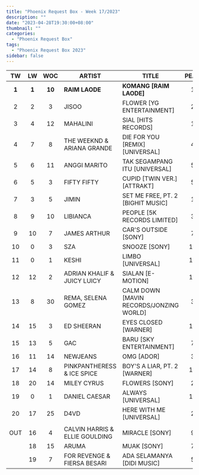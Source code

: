 ```yaml
---
title: "Phoenix Request Box - Week 17/2023"
description: ""
date: "2023-04-28T19:30:00+08:00"
thumbnail: ""
categories:
  - "Phoenix Request Box"
tags:
  - "Phoenix Request Box 2023"
sidebar: false
---
```

<!--more-->
|TW|LW|WOC|ARTIST|TITLE|PEAK|PTW|PLW|MOVE|TLW|TOTAL|
|:----:|:----:|:----:|----|----|:----:|:----:|:----:|:----:|:----:|:----:|
|**1**|**1**|**10**|**RAIM LAODE**|**KOMANG [RAIM LAODE]**|1|**1830**|1830|0|13029|14859|
|2|2|3|JISOO|FLOWER [YG ENTERTAINMENT]|2|1393|1760|-367|3185|4578|
|3|4|12|MAHALINI|SIAL [HITS RECORDS]|1|1368|1528|-160|21101|22469|
|4|7|8|THE WEEKND & ARIANA GRANDE|DIE FOR YOU [REMIX] [UNIVERSAL]|4|991|898|93|5811|6802|
|5|6|11|ANGGI MARITO|TAK SEGAMPANG ITU [UNIVERSAL]|5|969|949|20|6018|6987|
|6|5|3|FIFTY FIFTY|CUPID [TWIN VER.] [ATTRAKT]|5|966|1187|-221|1733|2699|
|7|3|5|JIMIN|SET ME FREE, PT. 2 [BIGHIT MUSIC]|1|860|1580|-720|5775|6635|
|8|9|10|LIBIANCA|PEOPLE [5K RECORDS LIMITED]|3|640|720|-80|7780|8420|
|9|10|7|JAMES ARTHUR|CAR'S OUTSIDE [SONY]|7|637|620|17|3260|3897|
|10|0|3|SZA|SNOOZE [SONY]|10|580|0|580|1120|1700|
|11|0|1|KESHI|LIMBO [UNIVERSAL]|11|554|0|554|0|554|
|12|12|2|ADRIAN KHALIF & JUICY LUICY|SIALAN [E-MOTION]|12|520|500|20|500|1020|
|13|8|30|REMA, SELENA GOMEZ|CALM DOWN [MAVIN RECORDS/JONZING WORLD]|3|494|757|-263|12540|13034|
|14|15|3|ED SHEERAN|EYES CLOSED [WARNER]|14|484|460|24|920|1404|
|15|13|5|GAC|BARU [SKY ENTERTAINMENT]|7|480|480|0|2040|2520|
|16|11|14|NEWJEANS|OMG [ADOR]|3|479|504|-25|8154|8633|
|17|14|8|PINKPANTHERESS & ICE SPICE|BOY'S A LIAR, PT. 2 [WARNER]|11|457|462|-5|3055|3512|
|18|20|14|MILEY CYRUS|FLOWERS [SONY]|2|427|389|38|11948|12375|
|19|0|1|DANIEL CAESAR|ALWAYS [UNIVERSAL]|19|395|0|395|0|395|
|20|17|25|D4VD|HERE WITH ME [UNIVERSAL]|2|385|425|-40|13096|13481|
| | | | | | | | | | | |
|OUT|16|4|CALVIN HARRIS & ELLIE GOULDING|MIRACLE [SONY]|9| | | | | |
| |18|15|ARUMA|MUAK [SONY]|7| | | | | |
| |19|7|FOR REVENGE & FIERSA BESARI|ADA SELAMANYA [DIDI MUSIC]|5| | | | | |